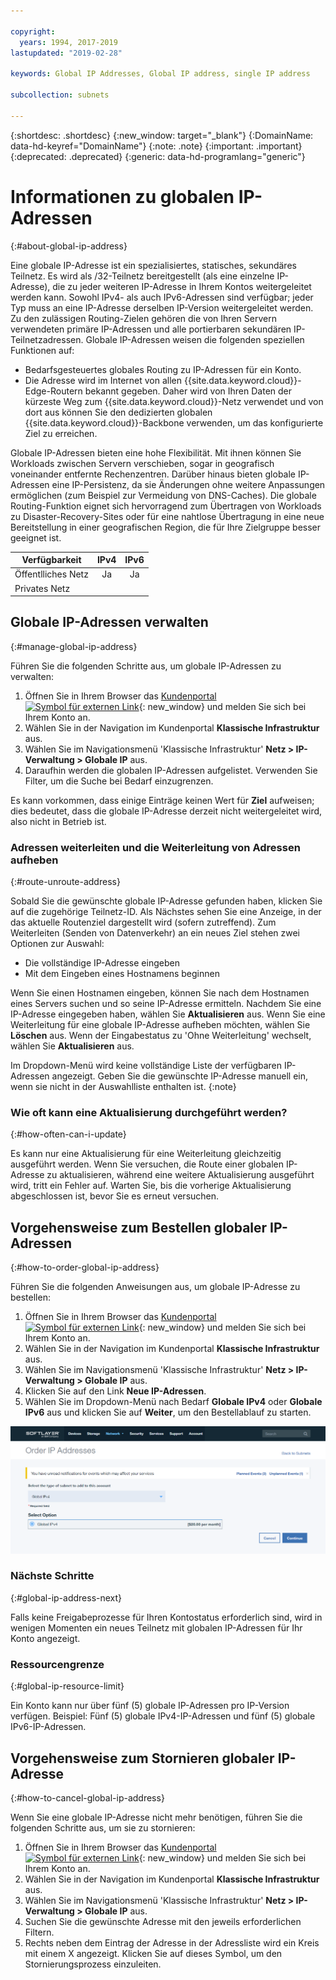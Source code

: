 ```yaml
---

copyright:
  years: 1994, 2017-2019
lastupdated: "2019-02-28"

keywords: Global IP Addresses, Global IP address, single IP address

subcollection: subnets

---
```


{:shortdesc: .shortdesc}
{:new_window: target="_blank"}
{:DomainName: data-hd-keyref="DomainName"}
{:note: .note}
{:important: .important}
{:deprecated: .deprecated}
{:generic: data-hd-programlang="generic"}

# Informationen zu globalen IP-Adressen
{:#about-global-ip-address}

Eine globale IP-Adresse ist ein spezialisiertes, statisches, sekundäres Teilnetz. Es wird als /32-Teilnetz bereitgestellt (als eine einzelne IP-Adresse), die zu jeder weiteren IP-Adresse in Ihrem Kontos weitergeleitet werden kann. Sowohl IPv4- als auch IPv6-Adressen sind verfügbar; jeder Typ muss an eine IP-Adresse derselben IP-Version weitergeleitet werden. Zu den zulässigen Routing-Zielen gehören die von Ihren Servern verwendeten primäre IP-Adressen und alle portierbaren sekundären IP-Teilnetzadressen. Globale IP-Adressen weisen die folgenden speziellen Funktionen auf:

  * Bedarfsgesteuertes globales Routing zu IP-Adressen für ein Konto.
  * Die Adresse wird im Internet von allen {{site.data.keyword.cloud}}-Edge-Routern bekannt gegeben. Daher wird von Ihren Daten der kürzeste Weg zum {{site.data.keyword.cloud}}-Netz verwendet und von dort aus können Sie den dedizierten globalen {{site.data.keyword.cloud}}-Backbone verwenden, um das konfigurierte Ziel zu erreichen.

Globale IP-Adressen bieten eine hohe Flexibilität. Mit ihnen können Sie Workloads zwischen Servern verschieben, sogar in geografisch voneinander entfernte Rechenzentren. Darüber hinaus bieten globale IP-Adressen eine IP-Persistenz, da sie Änderungen ohne weitere Anpassungen ermöglichen (zum Beispiel zur Vermeidung von DNS-Caches). Die globale Routing-Funktion eignet sich hervorragend zum Übertragen von Workloads zu Disaster-Recovery-Sites oder für eine nahtlose Übertragung in eine neue Bereitstellung in einer geografischen Region, die für Ihre Zielgruppe besser geeignet ist.

| **Verfügbarkeit** | IPv4 | IPv6 |
| ---------------- | :--: | :--: |
| Öffentlliches Netz | Ja | Ja |
| Privates Netz      |      |      |


## Globale IP-Adressen verwalten
{:#manage-global-ip-address}

Führen Sie die folgenden Schritte aus, um globale IP-Adressen zu verwalten:

 1. Öffnen Sie in Ihrem Browser das [Kundenportal ![Symbol für externen Link](../../icons/launch-glyph.svg "Symbol für externen Link")](https://{DomainName}/){: new_window} und melden Sie sich bei Ihrem Konto an.
 1. Wählen Sie in der Navigation im Kundenportal **Klassische Infrastruktur** aus.
 1. Wählen Sie im Navigationsmenü 'Klassische Infrastruktur' **Netz > IP-Verwaltung > Globale IP** aus.
 1. Daraufhin werden die globalen IP-Adressen aufgelistet. Verwenden Sie Filter, um die Suche bei Bedarf einzugrenzen. 
 
Es kann vorkommen, dass einige Einträge keinen Wert für **Ziel** aufweisen; dies bedeutet, dass die globale IP-Adresse derzeit nicht weitergeleitet wird, also nicht in Betrieb ist.

### Adressen weiterleiten und die Weiterleitung von Adressen aufheben
{:#route-unroute-address}

Sobald Sie die gewünschte globale IP-Adresse gefunden haben, klicken Sie auf die zugehörige Teilnetz-ID. Als Nächstes sehen Sie eine Anzeige, in der das aktuelle Routenziel dargestellt wird (sofern zutreffend). Zum Weiterleiten (Senden von Datenverkehr) an ein neues Ziel stehen zwei Optionen zur Auswahl:

 * Die vollständige IP-Adresse eingeben
 * Mit dem Eingeben eines Hostnamens beginnen
 
Wenn Sie einen Hostnamen eingeben, können Sie nach dem Hostnamen eines Servers suchen und so seine IP-Adresse ermitteln. Nachdem Sie eine IP-Adresse eingegeben haben, wählen Sie **Aktualisieren** aus. Wenn Sie eine Weiterleitung für eine globale IP-Adresse aufheben möchten, wählen Sie **Löschen** aus. Wenn der Eingabestatus zu 'Ohne Weiterleitung' wechselt, wählen Sie **Aktualisieren** aus.

Im Dropdown-Menü wird keine vollständige Liste der verfügbaren IP-Adressen angezeigt. Geben Sie die gewünschte IP-Adresse manuell ein, wenn sie nicht in der Auswahlliste enthalten ist.
{:note}

### Wie oft kann eine Aktualisierung durchgeführt werden?
{:#how-often-can-i-update}

Es kann nur eine Aktualisierung für eine Weiterleitung gleichzeitig ausgeführt werden. Wenn Sie versuchen, die Route einer globalen IP-Adresse zu aktualisieren, während eine weitere Aktualisierung ausgeführt wird, tritt ein Fehler auf. Warten Sie, bis die vorherige Aktualisierung abgeschlossen ist, bevor Sie es erneut versuchen.


## Vorgehensweise zum Bestellen globaler IP-Adressen
{:#how-to-order-global-ip-address}

Führen Sie die folgenden Anweisungen aus, um globale IP-Adresse zu bestellen:

  1. Öffnen Sie in Ihrem Browser das [Kundenportal ![Symbol für externen Link](../../icons/launch-glyph.svg "Symbol für externen Link")](https://{DomainName}/){: new_window} und melden Sie sich bei Ihrem Konto an.
  1. Wählen Sie in der Navigation im Kundenportal **Klassische Infrastruktur** aus.
  1. Wählen Sie im Navigationsmenü 'Klassische Infrastruktur' **Netz > IP-Verwaltung > Globale IP** aus.
  3. Klicken Sie auf den Link **Neue IP-Adressen**.
  4. Wählen Sie im Dropdown-Menü nach Bedarf **Globale IPv4** oder **Globale IPv6** aus und klicken Sie auf **Weiter**, um den Bestellablauf zu starten.

![Abbildung 1](images/1_2.png)

### Nächste Schritte
{:#global-ip-address-next}

Falls keine Freigabeprozesse für Ihren Kontostatus erforderlich sind, wird in wenigen Momenten ein neues Teilnetz mit globalen IP-Adressen für Ihr Konto angezeigt.

### Ressourcengrenze
{:#global-ip-resource-limit}

Ein Konto kann nur über fünf (5) globale IP-Adressen pro IP-Version verfügen. Beispiel: Fünf (5) globale IPv4-IP-Adressen und fünf (5) globale IPv6-IP-Adressen.

## Vorgehensweise zum Stornieren globaler IP-Adresse
{:#how-to-cancel-global-ip-address}

Wenn Sie eine globale IP-Adresse nicht mehr benötigen, führen Sie die folgenden Schritte aus, um sie zu stornieren:

  1. Öffnen Sie in Ihrem Browser das [Kundenportal ![Symbol für externen Link](../../icons/launch-glyph.svg "Symbol für externen Link")](https://{DomainName}/){: new_window} und melden Sie sich bei Ihrem Konto an.
  1. Wählen Sie in der Navigation im Kundenportal **Klassische Infrastruktur** aus.
  1. Wählen Sie im Navigationsmenü 'Klassische Infrastruktur' **Netz > IP-Verwaltung > Globale IP** aus.
  1. Suchen Sie die gewünschte Adresse mit den jeweils erforderlichen Filtern.
  1. Rechts neben dem Eintrag der Adresse in der Adressliste wird ein Kreis mit einem X angezeigt. Klicken Sie auf dieses Symbol, um den Stornierungsprozess einzuleiten.
